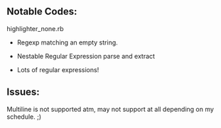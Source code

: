 Notable Codes:
--------------

highlighter_none.rb
- Regexp matching an empty string.

- Nestable Regular Expression parse and extract
- Lots of regular expressions!



Issues:
-------
Multiline is not supported atm, may not support at all depending on my schedule. ;)
